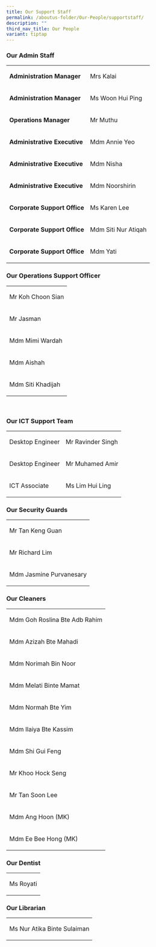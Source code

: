 ```yaml
---
title: Our Support Staff
permalink: /aboutus-folder/Our-People/supportstaff/
description: ""
third_nav_title: Our People
variant: tiptap
---
```

<h3>Our Admin Staff</h3><table><tbody><tr><td rowspan="1" colspan="1"><p><strong>Administration Manager</strong></p></td><td rowspan="1" colspan="1"><p>Mrs Kalai</p></td></tr><tr><td rowspan="1" colspan="1"><p><strong>Administration Manager</strong></p></td><td rowspan="1" colspan="1"><p>Ms Woon Hui Ping</p></td></tr><tr><td rowspan="1" colspan="1"><p><strong>Operations Manager</strong></p></td><td rowspan="1" colspan="1"><p>Mr Muthu</p></td></tr><tr><td rowspan="1" colspan="1"><p><strong>Administrative Executive</strong></p></td><td rowspan="1" colspan="1"><p>Mdm Annie Yeo</p></td></tr><tr><td rowspan="1" colspan="1"><p><strong>Administrative Executive</strong></p></td><td rowspan="1" colspan="1"><p>Mdm Nisha</p></td></tr><tr><td rowspan="1" colspan="1"><p><strong>Administrative Executive</strong></p></td><td rowspan="1" colspan="1"><p>Mdm Noorshirin</p></td></tr><tr><td rowspan="1" colspan="1"><p><strong>Corporate Support Office</strong></p></td><td rowspan="1" colspan="1"><p>Ms Karen Lee</p></td></tr><tr><td rowspan="1" colspan="1"><p><strong>Corporate Support Office</strong></p></td><td rowspan="1" colspan="1"><p>Mdm Siti Nur Atiqah</p></td></tr><tr><td rowspan="1" colspan="1"><p><strong>Corporate Support Office</strong></p></td><td rowspan="1" colspan="1"><p>Mdm Yati</p></td></tr></tbody></table><p></p><h3>Our Operations Support Officer</h3><table><tbody><tr><td rowspan="1" colspan="1"><p>Mr Koh Choon Sian</p></td></tr><tr><td rowspan="1" colspan="1"><p>Mr Jasman</p></td></tr><tr><td rowspan="1" colspan="1"><p>Mdm Mimi Wardah</p></td></tr><tr><td rowspan="1" colspan="1"><p>Mdm Aishah</p></td></tr><tr><td rowspan="1" colspan="1"><p>Mdm Siti Khadijah</p></td></tr></tbody></table><p><br></p><h3>Our ICT Support Team</h3><table><tbody><tr><td rowspan="1" colspan="1"><p>Desktop Engineer</p></td><td rowspan="1" colspan="1"><p>Mr Ravinder Singh</p></td></tr><tr><td rowspan="1" colspan="1"><p>Desktop Engineer</p></td><td rowspan="1" colspan="1"><p>Mr Muhamed Amir</p></td></tr><tr><td rowspan="1" colspan="1"><p>ICT Associate</p></td><td rowspan="1" colspan="1"><p>Ms Lim Hui Ling</p></td></tr></tbody></table><p></p><h3>Our Security Guards</h3><table><tbody><tr><td rowspan="1" colspan="1"><p>Mr Tan Keng Guan</p></td></tr><tr><td rowspan="1" colspan="1"><p>Mr Richard Lim</p></td></tr><tr><td rowspan="1" colspan="1"><p>Mdm Jasmine Purvanesary</p></td></tr></tbody></table><p></p><h3>Our Cleaners</h3><table><tbody><tr><td rowspan="1" colspan="1"><p>Mdm Goh Roslina Bte Adb Rahim</p></td></tr><tr><td rowspan="1" colspan="1"><p>Mdm Azizah Bte Mahadi</p></td></tr><tr><td rowspan="1" colspan="1"><p>Mdm Norimah Bin Noor</p></td></tr><tr><td rowspan="1" colspan="1"><p>Mdm Melati Binte Mamat</p></td></tr><tr><td rowspan="1" colspan="1"><p>Mdm Normah Bte Yim</p></td></tr><tr><td rowspan="1" colspan="1"><p>Mdm Ilaiya Bte Kassim</p></td></tr><tr><td rowspan="1" colspan="1"><p>Mdm Shi Gui Feng</p></td></tr><tr><td rowspan="1" colspan="1"><p>Mr Khoo Hock Seng</p></td></tr><tr><td rowspan="1" colspan="1"><p>Mr Tan Soon Lee</p></td></tr><tr><td rowspan="1" colspan="1"><p>Mdm Ang Hoon (MK)</p></td></tr><tr><td rowspan="1" colspan="1"><p>Mdm Ee Bee Hong (MK)</p></td></tr></tbody></table><p></p><h3>Our Dentist</h3><table><tbody><tr><td rowspan="1" colspan="1"><p>Ms Royati</p></td></tr></tbody></table><h3>Our Librarian</h3><table><tbody><tr><td rowspan="1" colspan="1"><p>Ms Nur Atika Binte Sulaiman</p></td></tr></tbody></table><p></p>